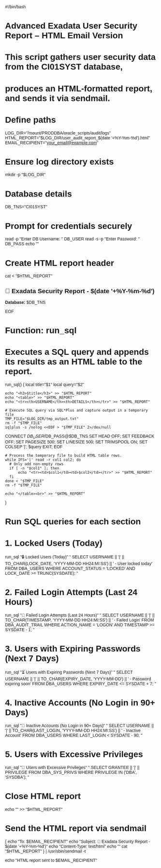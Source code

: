 #!/bin/bash
#
# Advanced Exadata User Security Report – HTML Email Version
# This script gathers user security data from the CI01SYST database,
# produces an HTML-formatted report, and sends it via sendmail.
#

# Define paths
LOG_DIR="/mount/PRODDBA/oracle_scripts/audit/logs"
HTML_REPORT="$LOG_DIR/user_audit_report_$(date '+%Y-%m-%d').html"
EMAIL_RECIPIENT="your_email@example.com"

# Ensure log directory exists
mkdir -p "$LOG_DIR"

# Database details
DB_TNS="CI01SYST"

# Prompt for credentials securely
read -p "Enter DB Username: " DB_USER
read -s -p "Enter Password: " DB_PASS
echo ""

# Create HTML report header
cat <<EOF > "$HTML_REPORT"
<html>
<head>
  <title>🚨 Exadata Security Report - $(date '+%Y-%m-%d')</title>
  <style>
    body { font-family: Arial, sans-serif; }
    table { border-collapse: collapse; width: 100%; margin-bottom: 20px; }
    th, td { border: 1px solid #cccccc; padding: 8px; text-align: left; }
    th { background-color: #f2f2f2; }
  </style>
</head>
<body>
  <h2>🚨 Exadata Security Report - $(date '+%Y-%m-%d')</h2>
  <p><strong>Database:</strong> $DB_TNS</p>
EOF

# Function: run_sql
# Executes a SQL query and appends its results as an HTML table to the report.
run_sql() {
    local title="$1"
    local query="$2"

    echo "<h3>$title</h3>" >> "$HTML_REPORT"
    echo "<table>" >> "$HTML_REPORT"
    echo "<tr><th>USERNAME</th><th>DETAILS</th></tr>" >> "$HTML_REPORT"

    # Execute SQL query via SQL*Plus and capture output in a temporary file
    TMP_FILE="$LOG_DIR/tmp_output.txt"
    rm -f "$TMP_FILE"
    sqlplus -s /nolog <<EOF > "$TMP_FILE" 2>/dev/null
CONNECT $DB_USER/$DB_PASS@$DB_TNS
SET HEAD OFF;
SET FEEDBACK OFF;
SET PAGESIZE 500;
SET LINESIZE 500;
SET TRIMSPOOL ON;
SET COLSEP '|';
$query
EXIT;
EOF

    # Process the temporary file to build HTML table rows.
    while IFS='|' read -r col1 col2; do
      # Only add non-empty rows
      if [ -n "$col1" ]; then
          echo "<tr><td>$col1</td><td>$col2</td></tr>" >> "$HTML_REPORT"
      fi
    done < "$TMP_FILE"
    rm -f "$TMP_FILE"

    echo "</table><br>" >> "$HTML_REPORT"
}

# Run SQL queries for each section

# 1. Locked Users (Today)
run_sql "🔒 Locked Users (Today)" "
    SELECT USERNAME || '|' || TO_CHAR(LOCK_DATE, 'YYYY-MM-DD HH24:MI:SS') || ' - User locked today'
    FROM DBA_USERS
    WHERE ACCOUNT_STATUS = 'LOCKED'
      AND LOCK_DATE >= TRUNC(SYSDATE);
"

# 2. Failed Login Attempts (Last 24 Hours)
run_sql "🚫 Failed Login Attempts (Last 24 Hours)" "
    SELECT USERNAME || '|' || TO_CHAR(TIMESTAMP, 'YYYY-MM-DD HH24:MI:SS') || ' - Failed Login'
    FROM DBA_AUDIT_TRAIL
    WHERE ACTION_NAME = 'LOGON'
      AND TIMESTAMP >= SYSDATE - 1;
"

# 3. Users with Expiring Passwords (Next 7 Days)
run_sql "⏳ Users with Expiring Passwords (Next 7 Days)" "
    SELECT USERNAME || '|' || TO_CHAR(EXPIRY_DATE, 'YYYY-MM-DD') || ' - Password expiring soon'
    FROM DBA_USERS
    WHERE EXPIRY_DATE <= SYSDATE + 7;
"

# 4. Inactive Accounts (No Login in 90+ Days)
run_sql "🛑 Inactive Accounts (No Login in 90+ Days)" "
    SELECT USERNAME || '|' || TO_CHAR(LAST_LOGIN, 'YYYY-MM-DD HH24:MI:SS') || ' - Inactive Account'
    FROM DBA_USERS
    WHERE LAST_LOGIN < SYSDATE - 90;
"

# 5. Users with Excessive Privileges
run_sql "🔑 Users with Excessive Privileges" "
    SELECT GRANTEE || '|' || PRIVILEGE
    FROM DBA_SYS_PRIVS
    WHERE PRIVILEGE IN ('DBA', 'SYSDBA');
"

# Close HTML report
echo "</body></html>" >> "$HTML_REPORT"

# Send the HTML report via sendmail
{
  echo "To: $EMAIL_RECIPIENT"
  echo "Subject: 🚨 Exadata Security Report - $(date '+%Y-%m-%d')"
  echo "Content-Type: text/html"
  echo ""
  cat "$HTML_REPORT"
} | /usr/sbin/sendmail -t

echo "HTML report sent to $EMAIL_RECIPIENT"
